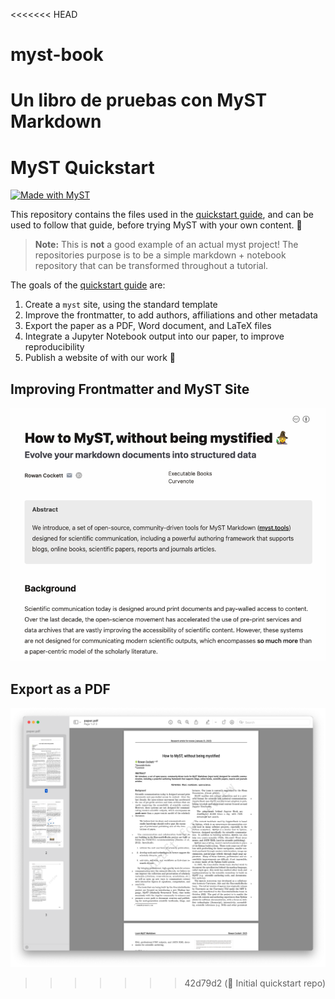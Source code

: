<<<<<<< HEAD
# myst-book
Un libro de pruebas con MyST Markdown
=======
# MyST Quickstart

[![Made with MyST](https://img.shields.io/badge/made%20with-myst-orange)](https://myst.tools)

This repository contains the files used in the [quickstart guide](https://myst.tools/docs/mystjs/quickstart), and can be used to follow that guide, before trying MyST with your own content. 🚀

> **Note:** This is **not** a good example of an actual myst project! The repositories purpose is to be a simple markdown + notebook repository that can be transformed throughout a tutorial.

The goals of the [quickstart guide](https://myst.tools/docs/mystjs/quickstart) are:

1. Create a `myst` site, using the standard template
2. Improve the frontmatter, to add authors, affiliations and other metadata
3. Export the paper as a PDF, Word document, and LaTeX files
4. Integrate a Jupyter Notebook output into our paper, to improve reproducibility
5. Publish a website of with our work 🚀

## Improving Frontmatter and MyST Site

![](./images/frontmatter-after.png)

## Export as a PDF

![](./images/export-pdf.png)
>>>>>>> 42d79d2 (🚀 Initial quickstart repo)
